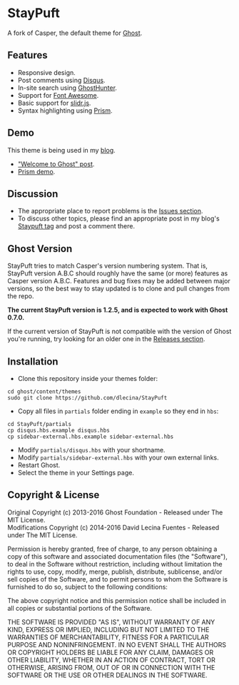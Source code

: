 # StayPuft

A fork of Casper, the default theme for [Ghost](https://github.com/tryghost/ghost/).

## Features

* Responsive design.
* Post comments using [Disqus](http://disqus.com/).
* In-site search using [GhostHunter](https://github.com/i11ume/ghostHunter).
* Support for [Font Awesome](https://github.com/FortAwesome/Font-Awesome).
* Basic support for [slidr.js](https://github.com/bchanx/slidr).
* Syntax highlighting using [Prism](https://github.com/LeaVerou/prism/).

## Demo

This theme is being used in my [blog](http://davidlecina.com/).

*  ["Welcome to Ghost" post](http://davidlecina.com/blog/welcome-to-ghost/).
*  [Prism demo](http://davidlecina.com/blog/prism-demo/).

## Discussion

* The appropriate place to report problems is the [Issues section](https://github.com/dlecina/StayPuft/issues).
* To discuss other topics, please find an appropriate post in my blog's [Staypuft tag](http://davidlecina.com/blog/tag/staypuft/) and post a comment there.

## Ghost Version

StayPuft tries to match Casper's version numbering system. That is, StayPuft version A.B.C should roughly have the same (or more) features as Casper version A.B.C. Features and bug fixes may be added between major versions, so the best way to stay updated is to clone and pull changes from the repo.

**The current StayPuft version is 1.2.5, and is expected to work with Ghost 0.7.0.**

If the current version of StayPuft is not compatible with the version of Ghost you're running, try looking for an older one in the [Releases section](https://github.com/dlecina/StayPuft/releases).

## Installation

* Clone this repository inside your themes folder:

```
cd ghost/content/themes
sudo git clone https://github.com/dlecina/StayPuft
```

* Copy all files in `partials` folder ending in `example` so they end in `hbs`:

```
cd StayPuft/partials
cp disqus.hbs.example disqus.hbs
cp sidebar-external.hbs.example sidebar-external.hbs
```

* Modify `partials/disqus.hbs` with your shortname.
* Modify `partials/sidebar-external.hbs` with your own external links.
* Restart Ghost.
* Select the theme in your Settings page.

## Copyright & License

Original Copyright (c) 2013-2016 Ghost Foundation - Released under The MIT License.  
Modifications Copyright (c) 2014-2016 David Lecina Fuentes - Released under The MIT License.

Permission is hereby granted, free of charge, to any person obtaining a copy of this software and associated documentation files (the "Software"), to deal in the Software without restriction, including without limitation the rights to use, copy, modify, merge, publish, distribute, sublicense, and/or sell copies of the Software, and to permit persons to whom the Software is furnished to do so, subject to the following conditions:

The above copyright notice and this permission notice shall be included in all copies or substantial portions of the Software.

THE SOFTWARE IS PROVIDED "AS IS", WITHOUT WARRANTY OF ANY KIND, EXPRESS OR IMPLIED, INCLUDING BUT NOT LIMITED TO THE WARRANTIES OF MERCHANTABILITY, FITNESS FOR A PARTICULAR PURPOSE AND
NONINFRINGEMENT. IN NO EVENT SHALL THE AUTHORS OR COPYRIGHT HOLDERS BE LIABLE FOR ANY CLAIM, DAMAGES OR OTHER LIABILITY, WHETHER IN AN ACTION OF CONTRACT, TORT OR OTHERWISE, ARISING FROM, OUT OF OR IN CONNECTION WITH THE SOFTWARE OR THE USE OR OTHER DEALINGS IN THE SOFTWARE.
